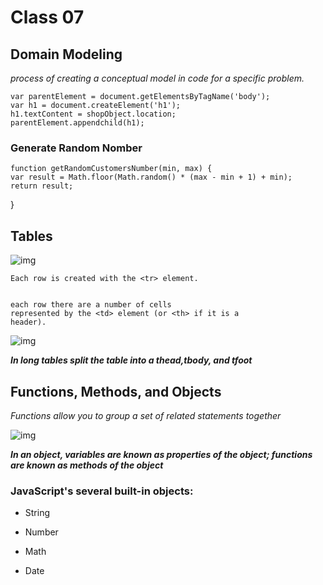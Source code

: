 # Class 07

## Domain Modeling

*process of creating a conceptual model in code for a specific problem.*

    var parentElement = document.getElementsByTagName('body');
    var h1 = document.createElement('h1');
    h1.textContent = shopObject.location;
    parentElement.appendchild(h1);
    

### Generate Random Nomber

    function getRandomCustomersNumber(min, max) {
    var result = Math.floor(Math.random() * (max - min + 1) + min);
    return result;
}


## Tables 

![img](https://ictacademy.com.ng/wp-content/uploads/2017/10/HTML-Table-Structure.png)
       



    Each row is created with the <tr> element.
    
    
    each row there are a number of cells
    represented by the <td> element (or <th> if it is a
    header).
    
    
    
   ![img](https://www.t4tutorials.com/wp-content/uploads/2017/02/table-in-html.png)
    
    
 ***In long tables  split the table into a thead,tbody, and tfoot***


## Functions, Methods, and Objects

*Functions allow you to group a set of related
statements together*

![img](https://www.geeksread.com/wp-content/uploads/2018/04/Javascript-Lesson-26-How-to-Add-Methods-to-an-Objects-In-Javascript_SS3.jpg)

***In an object, variables are known as properties of the
object; functions are known as methods of the object***

###  JavaScript's several built-in objects:

- String

- Number

- Math

- Date

